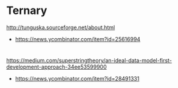 # Ternary
http://tunguska.sourceforge.net/about.html
* https://news.ycombinator.com/item?id=25616994

#
https://medium.com/superstringtheory/an-ideal-data-model-first-development-approach-34ee53599900
* https://news.ycombinator.com/item?id=28491331